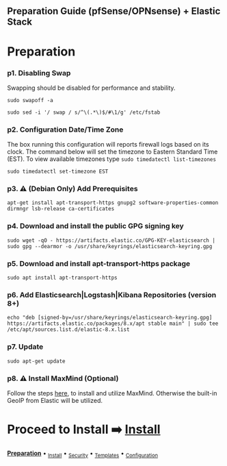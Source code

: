 ## Preparation Guide (pfSense/OPNsense) + Elastic Stack 

# Preparation

### p1. Disabling Swap
Swapping should be disabled for performance and stability.
```
sudo swapoff -a
```
```
sudo sed -i '/ swap / s/^\(.*\)$/#\1/g' /etc/fstab
```

### p2. Configuration Date/Time Zone
The box running this configuration will reports firewall logs based on its clock.  The command below will set the timezone to Eastern Standard Time (EST).  To view available timezones type `sudo timedatectl list-timezones`
```
sudo timedatectl set-timezone EST
```

### p3. ⚠️ (Debian Only) Add Prerequisites
```
apt-get install apt-transport-https gnupg2 software-properties-common dirmngr lsb-release ca-certificates
```

### p4. Download and install the public GPG signing key
```
sudo wget -qO - https://artifacts.elastic.co/GPG-KEY-elasticsearch | sudo gpg --dearmor -o /usr/share/keyrings/elasticsearch-keyring.gpg
```

### p5. Download and install apt-transport-https package
```
sudo apt install apt-transport-https
```

### p6. Add Elasticsearch|Logstash|Kibana Repositories (version 8+)
```
echo "deb [signed-by=/usr/share/keyrings/elasticsearch-keyring.gpg] https://artifacts.elastic.co/packages/8.x/apt stable main" | sudo tee /etc/apt/sources.list.d/elastic-8.x.list
```

### p7. Update
```
sudo apt-get update
```

### p8. ⚠️  Install MaxMind (Optional)
Follow the steps [here](https://github.com/pfelk/pfelk/wiki/How-To:-MaxMind-via-GeoIP-with-pfELK), to install and utilize MaxMind. Otherwise the built-in GeoIP from Elastic will be utilized.


# Proceed to Install ➡️ [Install](install.md)

**[Preparation](preparation.md)** • <sub>[Install](install.md)</sub> • <sub>[Security](security.md)</sub> • <sub>[Templates](templates.md)</sub> • <sub>[Configuration](configuration.md)</sub>
